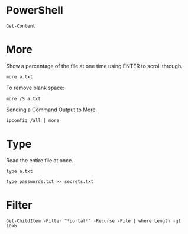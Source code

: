 # PowerShell 

```
Get-Content
```
# More 

Show a percentage of the file at one time using ENTER to scroll through.

```
more a.txt
```

To remove blank space:

```
more /S a.txt
```

Sending a Command Output to More

```cmd-session
ipconfig /all | more
```


# Type

Read the entire file at once.

```
type a.txt
```

```cmd-session
type passwords.txt >> secrets.txt
```

# Filter

```
Get-ChildItem -Filter "*portal*" -Recurse -File | where Length -gt 10kb
```